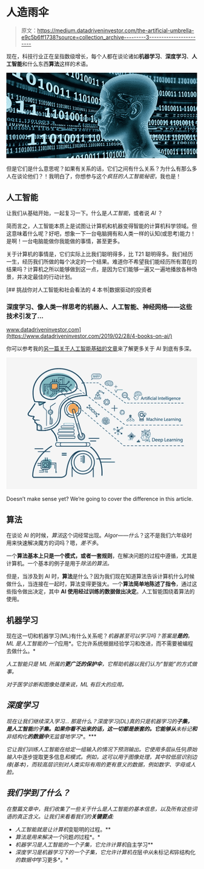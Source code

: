 # 人造雨伞

> 原文：<https://medium.datadriveninvestor.com/the-artificial-umbrella-e9c5b6ff1738?source=collection_archive---------3----------------------->

现在，科技行业正在呈指数级增长，每个人都在谈论诸如**机器学习**、**深度学习**、**人工智能**和什么东西**算法**这样的术语。

![](img/5d641c542415649ce012ae77661fd064.png)

但是它们是什么意思呢？如果有关系的话，它们之间有什么关系？为什么有那么多人在谈论他们？！我明白了，你想参与这个*疯狂的人工智能秘密*，我也是！

## 人工智能

让我们从基础开始，一起复习一下。什么是*人工智能*，或者说 *AI* ？

简而言之，人工智能本质上是试图让计算机和机器变得智能的计算机科学领域。但这意味着什么呢？好吧，想象一下一台电脑拥有和人类一样的认知(或思考)能力！是啊！一台电脑能做你我能做的事情，甚至更多。

关于计算机的事情是，它们实际上比我们聪明得多，比 T21 聪明得多。我们经历一生，经历我们所做的每个决定的一个结果。难道你不希望我们能经历所有潜在的结果吗？计算机之所以能够做到这一点，是因为它们能够一遍又一遍地播放各种场景，并决定最佳的行动计划。

[](https://www.datadriveninvestor.com/2019/02/28/4-books-on-ai/) [## 挑战你对人工智能和社会看法的 4 本书|数据驱动的投资者

### 深度学习、像人类一样思考的机器人、人工智能、神经网络——这些技术引发了…

www.datadriveninvestor.com](https://www.datadriveninvestor.com/2019/02/28/4-books-on-ai/) 

你可以参考我的[另一篇关于人工智能基础的文章](https://medium.com/@mirabhattacharya/a-i-see-you-a-quick-intro-to-ai-1907031c39d7)来了解更多关于 AI 到底有多深。

![](img/591ce3bacf7f94470e558f86dfadb27b.png)

Doesn’t make sense yet? We’re going to cover the difference in this article.

## 算法

在谈论 AI 的时候，*算法*这个词经常出现。*Algor——什么*？这不是我们六年级时用来快速解决魔方的词吗？嗯，*差不多*。

一个**算法基本上只是一个模式，或者一套规则**，在解决问题的过程中遵循，尤其是计算机。一个基本的例子是用于*除法的算法。*

但是，当涉及到 AI 时，**算法**是什么？因为我们现在知道算法告诉计算机什么时候做什么，当连接在一起时，算法变得更强大。一个**算法简单地陈述了指令**，通过这些指令做出决定，其中 **AI 使用经过训练的数据做出决定**。人工智能围绕着算法的使用。

## 机器学习

现在这一切和机器学习(ML)有什么关系呢？*机器甚至可以学习吗？答案是**是的**。ML 是人工智能的一个*应用*。它允许系统根据经验学习和改进，而不需要被编程去做什么。*

*人工智能只是 ML 所属的**更广泛的保护伞**，它帮助机器以我们认为“智能”的方式做事。*

*对于医学诊断和图像处理来说，ML 有巨大的应用。*

## *深度学习*

*现在让我们继续深入学习… *那是什么*？深度学习(DL)真的只是机器学习的**子集，是人工智能**的**子集。如果你看不出来的话，这一切都是嵌套的。它能够从**未标记**和**非结构化**的数据中**无监督地学习**。***

*它让我们训练人工智能在给定一组输入的情况下预测输出。它使用多层*从任何*原始输入*中逐步提取更多信息*和模式。例如，这可以用于图像处理，其中较低层识别边缘(基本)，而较高层识别对人类实际有用的更有意义的数据，例如数字、字母或人脸。*

## *我们学到了什么？*

*在整篇文章中，我们收集了一些关于什么是人工智能的基本信息，以及所有这些词语的真正含义。让我们来看看我们的**关键要点**:*

*   *人工智能就是让计算机*变聪明的过程。**
*   *算法是用来解决一个*问题*的*过程*。*
*   *机器学习是人工智能的一个子集，它允许计算机*自主学习**
*   *深度学习是机器学习下的一个子集，它允许计算机在*层*中从*未标记*和*非结构化*的数据中*学习更多*。*